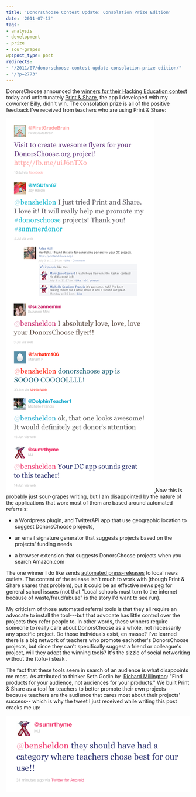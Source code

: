 ```yaml
---
title: 'DonorsChoose Contest Update: Consolation Prize Edition'
date: '2011-07-13'
tags:
- analysis
- development
- prize
- sour-grapes
wp:post_type: post
redirects:
- "/2011/07/donorschoose-contest-update-consolation-prize-edition/"
- "/?p=2773"
---
```


DonorsChoose announced the [winners for their Hacking Education contest](http://www.donorschoose.org/hacking-education-winners) today and unfortunately [Print & Share](http://printandshare.com), the app I developed with my coworker Billy, didn't win. The consolation prize is all of the positive feedback I've received from teachers who are using Print & Share:

[ ![](2011-07-13-DonorsChoose-Contest-Update-Consolation-Prize-Edition/Donorschoose-Feedback.png "Donorschoose Feedback") ](2011-07-13-DonorsChoose-Contest-Update-Consolation-Prize-Edition/Donorschoose-Feedback.png)Now this is probably just sour-grapes writing, but I am disappointed by the nature of the applications that won: most of them are based around automated referrals:

- a Wordpress plugin, and TwitterAPI app that use geographic location to suggest DonorsChoose projects,

- an email signature generator that suggests projects based on the projects' funding needs

- a browser extension that suggests DonorsChoose projects when you search Amazon.com

The one winner I do like sends [automated press-releases](http://dc2jpr.appspot.com/) to local news outlets. The content of the release isn't much to work with (though Print & Share shares that problem), but it could be an effective news peg for general school issues (not that "Local schools must turn to the internet because of waste/fraud/abuse" is the story I'd want to see run).

My criticism of those automated referral tools is that they all require an advocate to install the tool---but that advocate has little control over the projects they refer people to. In other words, these winners require someone to really care about DonorsChoose as a whole, not necessarily any specific project. Do those individuals exist, en masse? I've learned there is a big network of teachers who promote eachother's DonorsChoose projects, but since they can't specifically suggest a friend or colleague's project, will they adopt the winning tools? It's the sizzle of social networking without the (tofu-) steak .

The fact that these tools seem in search of an audience is what disappoints me most. As attributed to thinker Seth Godin by  [Richard Millington](http://www.feverbee.com/2011/07/startups.html): "Find products for your audience, not audiences for your products." We built Print & Share as a tool for teachers to better promote their own projects---because teachers are the audience that cares most about their projects' success-- which is why the tweet I just received while writing this post cracks me up:

[ ![](2011-07-13-DonorsChoose-Contest-Update-Consolation-Prize-Edition/Donorschoose-Feedback-category.png "Donorschoose Feedback category") ](2011-07-13-DonorsChoose-Contest-Update-Consolation-Prize-Edition/Donorschoose-Feedback-category.png)
